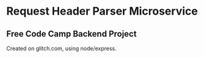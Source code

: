 # Request Header Parser Microservice
## Free Code Camp Backend Project

Created on glitch.com, using node/express.